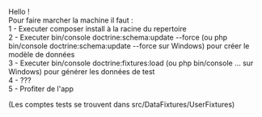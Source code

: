 Hello !  
Pour faire marcher la machine il faut :  
1 - Executer composer install à la racine du repertoire  
2 - Executer bin/console doctrine:schema:update --force (ou php bin/console doctrine:schema:update --force sur Windows) pour créer le modèle de données  
3 - Executer bin/console doctrine:fixtures:load (ou php bin/console ... sur Windows) pour générer les données de test  
4 - ???  
5 - Profiter de l'app

(Les comptes tests se trouvent dans src/DataFixtures/UserFixtures)
